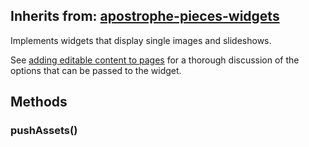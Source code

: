 ## Inherits from: [apostrophe-pieces-widgets](../apostrophe-pieces-widgets/README.md)
Implements widgets that display single images and slideshows.

See [adding editable content to pages](/tutorials/core-concepts/editable-content-on-pages/standard-widgets.md#apostrophe-images) for a thorough discussion of the options that can be passed to the widget.

## Methods
### pushAssets()

